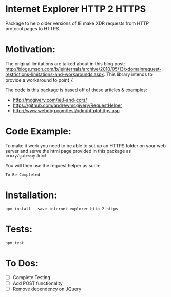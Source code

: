 Internet Explorer HTTP 2 HTTPS
=============
Package to help older versions of IE make XDR requests from HTTP protocol pages to HTTPS.

# Motivation:
The original limitations are talked about in this blog post: <http://blogs.msdn.com/b/ieinternals/archive/2010/05/13/xdomainrequest-restrictions-limitations-and-workarounds.aspx>. This library intends to provide a workaround to point 7. 

The code is this package is based off of these articles & examples:
- <http://mcgivery.com/ie8-and-cors/>
- <https://github.com/andrewmcgivery/RequestHelper>
- <http://www.webdbg.com/test/xdm/httptohttps.asp>


# Code Example:
To make it work you need to be able to set up an HTTPS folder on your web server and serve the html page provided in this package as `proxy/gateway.html`

You will then use the request helper as such:

```To Be Completed```

# Installation:
```npm install --save internet-explorer-http-2-https```

# Tests:
```npm test```

# To Dos:
- [ ] Complete Testing
- [ ] Add POST functionality
- [ ] Remove dependency on JQuery